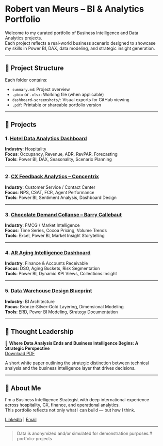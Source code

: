 # Robert van Meurs – BI & Analytics Portfolio

Welcome to my curated portfolio of Business Intelligence and Data Analytics projects.  
Each project reflects a real-world business scenario designed to showcase my skills in Power BI, DAX, data modeling, and strategic insight generation.

---

## 📁 Project Structure

Each folder contains:
- `summary.md`: Project overview
- `.pbix` or `.xlsx`: Working file (when applicable)
- `dashboard-screenshots/`: Visual exports for GitHub viewing
- `.pdf`: Printable or shareable portfolio version

---

## 🚀 Projects

### 1. [Hotel Data Analytics Dashboard](./hotel-dashboard/)
**Industry**: Hospitality  
**Focus**: Occupancy, Revenue, ADR, RevPAR, Forecasting  
**Tools**: Power BI, DAX, Seasonality, Scenario Planning

---

### 2. [CX Feedback Analytics – Concentrix](./concentrix-cx-feedback/)
**Industry**: Customer Service / Contact Center  
**Focus**: NPS, CSAT, FCR, Agent Performance  
**Tools**: Power BI, Sentiment Analysis, Dashboard Design

---

### 3. [Chocolate Demand Collapse – Barry Callebaut](./chocolate-demand/)
**Industry**: FMCG / Market Intelligence  
**Focus**: Time Series, Cocoa Pricing, Volume Trends  
**Tools**: Excel, Power BI, Market Insight Storytelling

---

### 4. [AR Aging Intelligence Dashboard](./ar-aging/)
**Industry**: Finance & Accounts Receivable  
**Focus**: DSO, Aging Buckets, Risk Segmentation  
**Tools**: Power BI, Dynamic KPI Views, Collections Insight

---

### 5. [Data Warehouse Design Blueprint](./data-warehouse-design/)
**Industry**: BI Architecture  
**Focus**: Bronze-Silver-Gold Layering, Dimensional Modeling  
**Tools**: ERD, Power BI Modeling, Strategy Documentation

---

## 🧠 Thought Leadership

📄 **Where Data Analysis Ends and Business Intelligence Begins: A Strategic Perspective**  
[Download PDF](.thought-leadership/Where_Data_Analysis_Ends_BI_Begins.pdf)

A short white paper outlining the strategic distinction between technical analysis and the business intelligence layer that drives decisions.

---

## 🧭 About Me

I'm a Business Intelligence Strategist with deep international experience across hospitality, CX, finance, and operational analytics.  
This portfolio reflects not only what I can build — but how I think.

[LinkedIn](https://www.linkedin.com/) | [Email](mailto:rvm97@yahoo.com)

---

> Data is anonymized and/or simulated for demonstration purposes.# portfolio-projects
